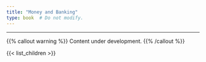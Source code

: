 ```yaml
---
title: "Money and Banking"
type: book  # Do not modify.
---
```


---

{{% callout warning %}}
Content under development.
{{% /callout %}}

{{< list_children >}}